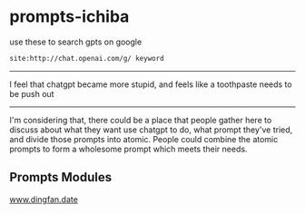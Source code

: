 # prompts-ichiba

use these to search gpts on google

```sh
site:http://chat.openai.com/g/ keyword
```

---

I feel that chatgpt became more stupid, and feels like a toothpaste needs to be push out

---

I'm considering that, there could be a place that people gather here to discuss about what they want use chatgpt to do, what prompt they've tried, and divide those prompts into atomic. People could combine the atomic prompts to form a wholesome prompt which meets their needs.

## Prompts Modules

www.dingfan.date
